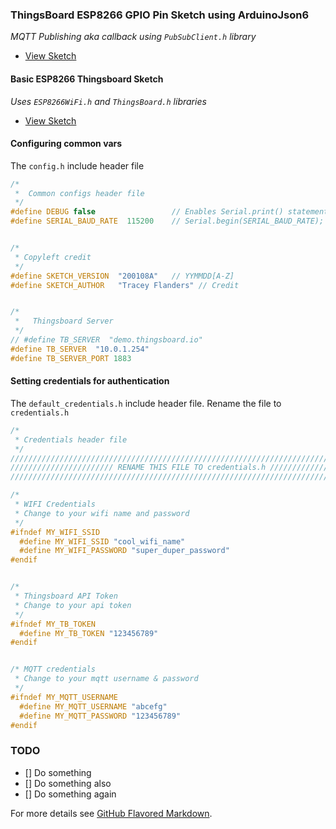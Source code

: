 ### ThingsBoard ESP8266 GPIO Pin Sketch using ArduinoJson6
_MQTT Publishing aka callback using ```PubSubClient.h``` library_
- [View Sketch](https://github.com/alphamusk/Arduino-ESP8266/blob/master/templates/ESP8266_and_Thingsboard_MQTT_PubSub_callback_template/ESP8266_and_Thingsboard_MQTT_PubSub_callback_template.ino)


#### Basic ESP8266 Thingsboard Sketch
_Uses ```ESP8266WiFi.h``` and ```ThingsBoard.h``` libraries_
- [View Sketch](https://github.com/alphamusk/Arduino-ESP8266/blob/master/templates/ESP8266_and_Thingsboard_Template/ESP8266_and_Thingsboard_Template.ino)


#### Configuring common vars
The ```config.h``` include header file
```C++
/* 
 *  Common configs header file
 */
#define DEBUG false                 // Enables Serial.print() statements for debugging purposes    
#define SERIAL_BAUD_RATE  115200    // Serial.begin(SERIAL_BAUD_RATE); 


/* 
 * Copyleft credit 
 */
#define SKETCH_VERSION  "200108A"   // YYMMDD[A-Z]
#define SKETCH_AUTHOR   "Tracey Flanders" // Credit 


/* 
 *   Thingsboard Server 
 */
// #define TB_SERVER  "demo.thingsboard.io"
#define TB_SERVER  "10.0.1.254"     
#define TB_SERVER_PORT 1883
```


#### Setting credentials for authentication
The ```default_credentials.h``` include header file. Rename the file to ```credentials.h```
```C++
/*
 * Credentials header file
 */
/////////////////////////////////////////////////////////////////////////////////
/////////////////////// RENAME THIS FILE TO credentials.h ///////////////////////
/////////////////////////////////////////////////////////////////////////////////

/* 
 * WIFI Credentials 
 * Change to your wifi name and password 
 */
#ifndef MY_WIFI_SSID 
  #define MY_WIFI_SSID "cool_wifi_name"
  #define MY_WIFI_PASSWORD "super_duper_password"   
#endif


/*
 * Thingsboard API Token 
 * Change to your api token
 */
#ifndef MY_TB_TOKEN
  #define MY_TB_TOKEN "123456789"
#endif


/* MQTT credentials
 * Change to your mqtt username & password
 */
#ifndef MY_MQTT_USERNAME
  #define MY_MQTT_USERNAME "abcefg"
  #define MY_MQTT_PASSWORD "123456789"  
#endif              
```


### TODO
- [] Do something
- [] Do something also
- [] Do something again
                                                                                                                                                                                                                                                                                                                                                                                                                                                                                                                                                                                                                                                                                                                        

For more details see [GitHub Flavored Markdown](https://guides.github.com/features/mastering-markdown/).
